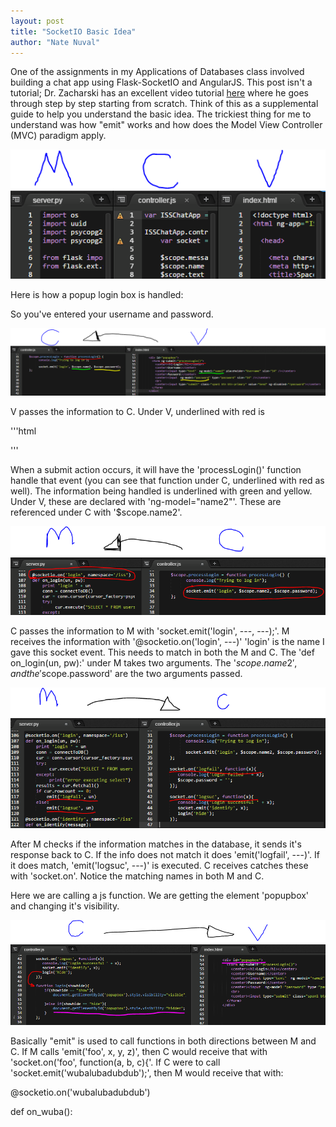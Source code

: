 ```yaml
---
layout: post
title: "SocketIO Basic Idea"
author: "Nate Nuval"
---
```


One of the assignments in my Applications of Databases class involved building a chat app using Flask-SocketIO and AngularJS.
This post isn't a tutorial; Dr. Zacharski has an excellent video tutorial <a href="https://youtu.be/5cQFzc_Zo8M">here</a> 
where he goes through step by step starting from scratch. Think of this as a supplemental guide to help you understand 
the basic idea. The trickiest thing for me to understand was how "emit" works and how does the Model View Controller (MVC) 
paradigm apply.


![mvc](/assets/mvc.PNG)


Here is how a popup login box is handled:

So you've entered your username and password.

![vtoc](/assets/vtoc.PNG)

V passes the information to C. Under V, underlined with red is 


'''html
<form ng-submit="processLogin()" >

</form>
'''

When a submit action occurs, it will 
have the 'processLogin()' function handle that event (you can see that function under C, underlined with red as well). The information
being handled is underlined with green and yellow. Under V, these are declared with 'ng-model="name2"'. These are referenced under C 
with '$scope.name2'.


![ctom](/assets/ctom.PNG)


C passes the information to M with 'socket.emit('login', ---, ---);'. M receives the information with '@socketio.on('login', ---)'
'login' is the name I gave this socket event. This needs to match in both the M and C. The 'def on_login(un, pw):' under M takes two 
arguments. The '$scope.name2', and the '$scope.password' are the two arguments passed. 


![mtoc](/assets/mtoc.PNG)

After M checks if the information matches in the database, it sends it's response back to C. If the info does not match it does
'emit('logfail', ---)'. If it does match, 'emit('logsuc', ---)' is executed. C receives catches these with 'socket.on'. Notice the matching names in both M and C.




Here we are calling a js function. We are getting the element 'popupbox' and changing it's visibility.

![ctov](/assets/ctov.PNG)


Basically "emit" is used to call functions in both directions between M and C. If M calls 'emit('foo', x, y, z)', then 
C would receive that with 'socket.on('foo', function(a, b, c){'. If C were to call 'socket.emit('wubalubadubdub');',
then M would receive that with: 

@socketio.on('wubalubadubdub')

def on_wuba():
